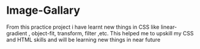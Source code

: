 # Image-Gallary
From this practice project i have learnt new things in CSS like linear-gradient , object-fit, transform, filter ,etc. This helped me to upskill my CSS and HTML  skills and will be learning new things in near future
